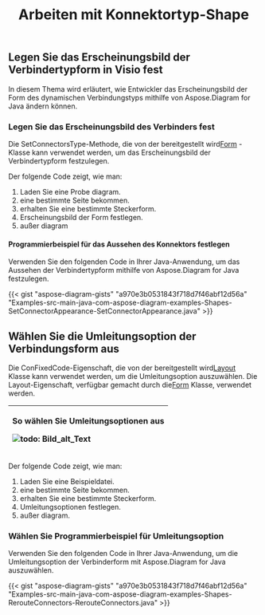 ﻿---
title: Arbeiten mit Konnektortyp-Shape
type: docs
weight: 80
url: /de/java/working-with-connector-type-shape/
---
## **Legen Sie das Erscheinungsbild der Verbindertypform in Visio fest**
In diesem Thema wird erläutert, wie Entwickler das Erscheinungsbild der Form des dynamischen Verbindungstyps mithilfe von Aspose.Diagram for Java ändern können.
### **Legen Sie das Erscheinungsbild des Verbinders fest**
 Die SetConnectorsType-Methode, die von der bereitgestellt wird[Form](https://reference.aspose.com/diagram/java/com.aspose.diagram/shape) -Klasse kann verwendet werden, um das Erscheinungsbild der Verbindertypform festzulegen.

Der folgende Code zeigt, wie man:

1. Laden Sie eine Probe diagram.
1. eine bestimmte Seite bekommen.
1. erhalten Sie eine bestimmte Steckerform.
1. Erscheinungsbild der Form festlegen.
1. außer diagram
#### **Programmierbeispiel für das Aussehen des Konnektors festlegen**
Verwenden Sie den folgenden Code in Ihrer Java-Anwendung, um das Aussehen der Verbindertypform mithilfe von Aspose.Diagram for Java festzulegen.

{{< gist "aspose-diagram-gists" "a970e3b0531843f718d7f46abf12d56a" "Examples-src-main-java-com-aspose-diagram-examples-Shapes-SetConnectorAppearance-SetConnectorAppearance.java" >}}
## **Wählen Sie die Umleitungsoption der Verbindungsform aus**
 Die ConFixedCode-Eigenschaft, die von der bereitgestellt wird[Layout](https://reference.aspose.com/diagram/java/com.aspose.diagram/layout) Klasse kann verwendet werden, um die Umleitungsoption auszuwählen. Die Layout-Eigenschaft, verfügbar gemacht durch die[Form](http://www.aspose.com/api/java/diagram/com.aspose.diagram/classes/shape) Klasse, verwendet werden.

|<p>**So wählen Sie Umleitungsoptionen aus** </p><p>![todo: Bild_alt_Text](http://i.imgur.com/1O70sSA.png)</p>|
|:- |
Der folgende Code zeigt, wie man:

1. Laden Sie eine Beispieldatei.
1. eine bestimmte Seite bekommen.
1. erhalten Sie eine bestimmte Steckerform.
1. Umleitungsoptionen festlegen.
1. außer diagram.
### **Wählen Sie Programmierbeispiel für Umleitungsoption**
Verwenden Sie den folgenden Code in Ihrer Java-Anwendung, um die Umleitungsoption der Verbinderform mit Aspose.Diagram for Java auszuwählen.

{{< gist "aspose-diagram-gists" "a970e3b0531843f718d7f46abf12d56a" "Examples-src-main-java-com-aspose-diagram-examples-Shapes-RerouteConnectors-RerouteConnectors.java" >}}

